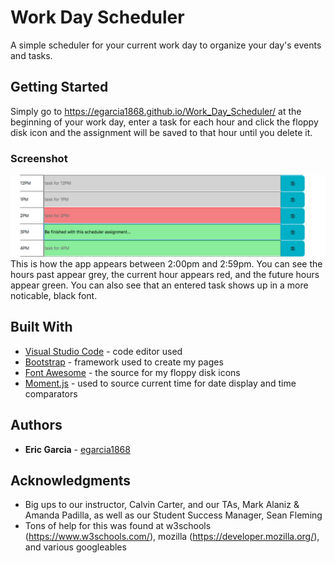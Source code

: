 # Work Day Scheduler

A simple scheduler for your current work day to organize your day's events and tasks.

## Getting Started

Simply go to https://egarcia1868.github.io/Work_Day_Scheduler/ at the beginning of your work day, enter a task for each hour and click the floppy disk icon and the assignment will be saved to that hour until you delete it.

### Screenshot

![Screenshot!](/assets/images/ScreenShot.png?raw=true "Screenshot of how past/current/future hours appear")
This is how the app appears between 2:00pm and 2:59pm.  You can see the hours past appear grey, the current hour appears red, and the future hours appear green.  You can also see that an entered task shows up in a more noticable, black font.


## Built With

* [Visual Studio Code](https://code.visualstudio.com/) - code editor used
* [Bootstrap](https://getbootstrap.com/) - framework used to create my pages
* [Font Awesome](https://fontawesome.com/) - the source for my floppy disk icons
* [Moment.js](https://momentjs.com/) - used to source current time for date display and time comparators

## Authors

* **Eric Garcia** - [egarcia1868](https://github.com/egarcia1868)

## Acknowledgments

* Big ups to our instructor, Calvin Carter, and our TAs, Mark Alaniz & Amanda Padilla, as well as our Student Success Manager, Sean Fleming
* Tons of help for this was found at w3schools (https://www.w3schools.com/), mozilla (https://developer.mozilla.org/), and various googleables
